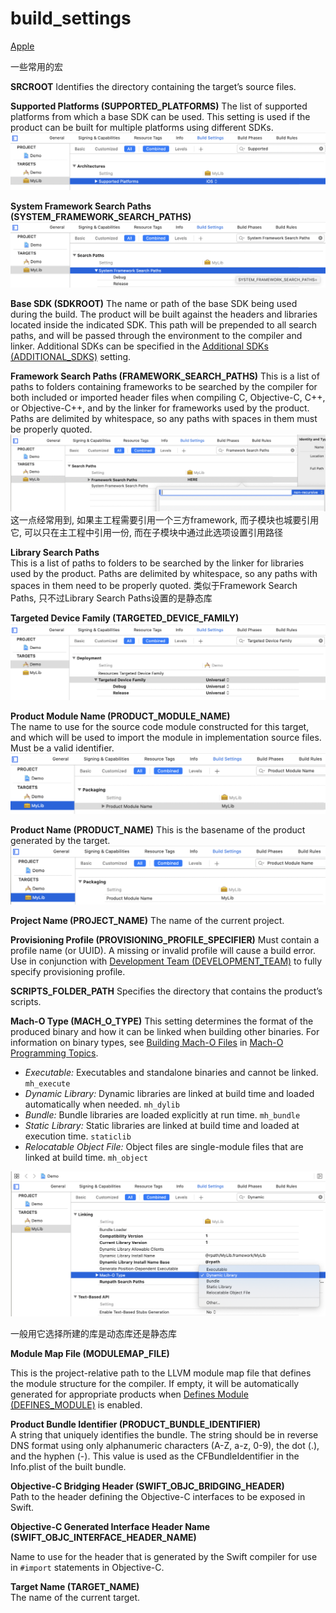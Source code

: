 # build_settings

[Apple](https://help.apple.com/xcode/mac/11.4/#/itcaec37c2a6)

一些常用的宏

**SRCROOT**
Identifies the directory containing the target’s source files.  

**Supported Platforms (SUPPORTED_PLATFORMS)**
The list of supported platforms from which a base SDK can be used. This setting is used if the product can be built for multiple platforms using different SDKs.  
![](images/4.png)

**System Framework Search Paths (SYSTEM_FRAMEWORK_SEARCH_PATHS)**
![](images/5.png)

**Base SDK (SDKROOT)**
The name or path of the base SDK being used during the build. The product will be built against the headers and libraries located inside the indicated SDK. This path will be prepended to all search paths, and will be passed through the environment to the compiler and linker. Additional SDKs can be specified in the [Additional SDKs (ADDITIONAL_SDKS)](https://help.apple.com/xcode/mac/11.4/#/itcaec37c2a6?sub=deva1a5b1b82) setting.

**Framework Search Paths (FRAMEWORK_SEARCH_PATHS)** 
This is a list of paths to folders containing frameworks to be searched by the compiler for both included or imported header files when compiling C, Objective-C, C++, or Objective-C++, and by the linker for frameworks used by the product. Paths are delimited by whitespace, so any paths with spaces in them must be properly quoted.
![](images/10.png) 
这一点经常用到, 如果主工程需要引用一个三方framework, 而子模块也城要引用它, 可以只在主工程中引用一份, 而在子模块中通过此选项设置引用路径

**Library Search Paths**  
This is a list of paths to folders to be searched by the linker for libraries used by the product. Paths are delimited by whitespace, so any paths with spaces in them need to be properly quoted. 
类似于Framework Search Paths, 只不过Library Search Paths设置的是静态库

**Targeted Device Family (TARGETED_DEVICE_FAMILY)** 
![](images/6.png)

**Product Module Name (PRODUCT_MODULE_NAME)**  
The name to use for the source code module constructed for this target, and which will be used to import the module in implementation source files. Must be a valid identifier. 
![](images/7.png)

**Product Name (PRODUCT_NAME)**
This is the basename of the product generated by the target.  
![](images/8.png)

**Project Name (PROJECT_NAME)** 
The name of the current project.

**Provisioning Profile (PROVISIONING_PROFILE_SPECIFIER)**
Must contain a profile name (or UUID). A missing or invalid profile will cause a build error. Use in conjunction with [Development Team (DEVELOPMENT_TEAM)](https://help.apple.com/xcode/mac/11.4/#/itcaec37c2a6?sub=dev186481df2) to fully specify provisioning profile.

**SCRIPTS_FOLDER_PATH**
Specifies the directory that contains the product’s scripts. 

**Mach-O Type (MACH_O_TYPE)** 
This setting determines the format of the produced binary and how it can be linked when building other binaries. For information on binary types, see [Building Mach-O Files](https://developer.apple.com/library/content/documentation/DeveloperTools/Conceptual/MachOTopics/1-Articles/building_files.html#//apple_ref/doc/uid/TP40001828-SW1) in [Mach-O Programming Topics](https://developer.apple.com/library/content/documentation/DeveloperTools/Conceptual/MachOTopics/0-Introduction/introduction.html).

- *Executable:* Executables and standalone binaries and cannot be linked. `mh_execute`
- *Dynamic Library:* Dynamic libraries are linked at build time and loaded automatically when needed. `mh_dylib`
- *Bundle:* Bundle libraries are loaded explicitly at run time. `mh_bundle`
- *Static Library:* Static libraries are linked at build time and loaded at execution time. `staticlib`
- *Relocatable Object File:* Object files are single-module files that are linked at build time. `mh_object`

![](images/11.png)

一般用它选择所建的库是动态库还是静态库  

**Module Map File (MODULEMAP_FILE)** 

This is the project-relative path to the LLVM module map file that defines the module structure for the compiler. If empty, it will be automatically generated for appropriate products when [Defines Module (DEFINES_MODULE)](https://help.apple.com/xcode/mac/11.4/#/itcaec37c2a6?sub=dev82471c743) is enabled.

**Product Bundle Identifier (PRODUCT_BUNDLE_IDENTIFIER)**  
A string that uniquely identifies the bundle. The string should be in reverse DNS format using only alphanumeric characters (A-Z, a-z, 0-9), the dot (.), and the hyphen (-). This value is used as the CFBundleIdentifier in the Info.plist of the built bundle.

**Objective-C Bridging Header (SWIFT_OBJC_BRIDGING_HEADER)**  
Path to the header defining the Objective-C interfaces to be exposed in Swift.

**Objective-C Generated Interface Header Name (SWIFT_OBJC_INTERFACE_HEADER_NAME)**  

Name to use for the header that is generated by the Swift compiler for use in `#import` statements in Objective-C.

**Target Name (TARGET_NAME)**  
The name of the current target.  



